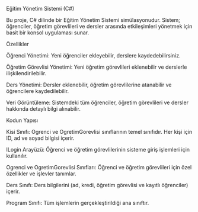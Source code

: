Eğitim Yönetim Sistemi (C#)

Bu proje, C# dilinde bir Eğitim Yönetim Sistemi simülasyonudur. Sistem; öğrenciler, öğretim görevlileri ve dersler arasında etkileşimleri yönetmek için basit bir konsol uygulaması sunar.


Özellikler

Öğrenci Yönetimi: Yeni öğrenciler ekleyebilir, derslere kaydedebilirsiniz.

Öğretim Görevlisi Yönetimi: Yeni öğretim görevlileri eklenebilir ve derslerle ilişkilendirilebilir.

Ders Yönetimi: Dersler eklenebilir, öğretim görevlilerine atanabilir ve öğrencilere kaydedilebilir.

Veri Görüntüleme: Sistemdeki tüm öğrenciler, öğretim görevlileri ve dersler hakkında detaylı bilgi alınabilir.


Kodun Yapısı

Kisi Sınıfı: Ogrenci ve OgretimGorevlisi sınıflarının temel sınıfıdır. Her kişi için ID, ad ve soyad bilgisi içerir.

ILogin Arayüzü: Öğrenci ve öğretim görevlilerinin sisteme giriş işlemleri için kullanılır.

Ogrenci ve OgretimGorevlisi Sınıfları: Öğrenci ve öğretim görevlileri için özel özellikler ve işlevler tanımlar.

Ders Sınıfı: Ders bilgilerini (ad, kredi, öğretim görevlisi ve kayıtlı öğrenciler) içerir.

Program Sınıfı: Tüm işlemlerin gerçekleştirildiği ana sınıftır.



